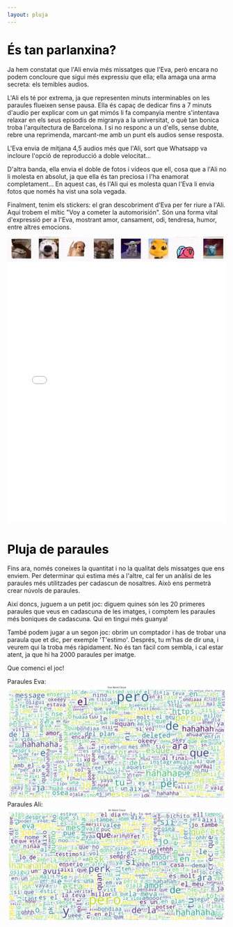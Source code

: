 ```yaml
---
layout: pluja
---
```


# <span style="color: #000000;">És tan parlanxina?</span>
<div>
<p>
Ja hem constatat que l'Ali envia més missatges que l'Eva, però encara no podem concloure que sigui més expressiu que ella; ella amaga una arma secreta: els temibles audios.
</p>
<p>
L'Ali els té por extrema, ja que representen minuts interminables on les paraules flueixen sense pausa. Ella és capaç de dedicar fins a 7 minuts d'audio per explicar com un gat mimós li fa companyia mentre s'intentava relaxar en els seus episodis de migranya a la universitat, o què tan bonica troba l'arquitectura de Barcelona. I si no responc a un d'ells, sense dubte, rebre una reprimenda, marcant-me amb un punt els audios sense resposta.
</p>
<p>
L'Eva envia de mitjana 4,5 audios més que l'Ali, sort que Whatsapp va incloure l'opció de reproducció a doble velocitat...
</p>
<p>
D'altra banda, ella envia el doble de fotos i vídeos que ell, cosa que a l'Ali no li molesta en absolut, ja que ella és tan preciosa i l'ha enamorat completament... En aquest cas, és l'Ali qui es molesta quan l'Eva li envia fotos que només ha vist una sola vegada.
</p>
<p>
Finalment, tenim els stickers: el gran descobriment d'Eva per fer riure a l'Ali. Aquí trobem el mític "Voy a cometer la automorisión". Són una forma vital d'expressió per a l'Eva, mostrant amor, cansament, odi, tendresa, humor, entre altres emocions.
</p>

<p>
</p>
</div>

<div style="text-align: center;">
  <img src="assets/img/stickers.gif" alt="Grouping is an important step to make things simpler">
</div>

<div style="text-align: center; margin: 0 auto;">
  <!-- Replace the following line with your actual graph code -->
  <iframe src="assets/plots/003_Media.html" style="width: 100%; height: 600px; border: none;"></iframe>
</div>





# <span style="color: #000000;">Pluja de paraules</span>

<div>
<p>
Fins ara, només coneixes la quantitat i no la qualitat dels missatges que ens enviem. Per determinar qui estima més a l'altre, cal fer un anàlisi de les paraules més utilitzades per cadascun de nosaltres. Això ens permetrà crear núvols de paraules.
</p>
<p>
Així doncs, juguem a un petit joc: diguem quines són les 20 primeres paraules que veus en cadascuna de les imatges, i comptem les paraules més boniques de cadascuna. Qui en tingui més guanya!
</p>
<p>
També podem jugar a un segon joc: obrim un comptador i has de trobar una paraula que et dic, per exemple 'T'estimo'. Després, tu m'has de dir una, i veurem qui la troba més ràpidament. No és tan fàcil com sembla, i cal estar atent, ja que hi ha 2000 paraules per imatge.
</p>
Que comenci el joc!
<p>
</p>
</div>
Paraules Eva: 
<div style="text-align: center;">
  <img src="assets/img/word_cloud_Eva_2.png" alt="Grouping is an important step to make things simpler">
</div>
Paraules Ali: 
<div style="text-align: center;">
  <img src="assets/img/word_cloud_Ali_2.png" alt="Grouping is an important step to make things simpler">
</div>
